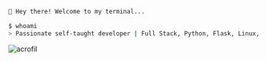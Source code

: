 ```sh
👋 Hey there! Welcome to my terminal...

$ whoami  
> Passionate self-taught developer | Full Stack, Python, Flask, Linux, DevOps

```

<p><img align="left" src="https://github-readme-stats.vercel.app/api/top-langs?username=acrofil&show_icons=true&locale=en&layout=compact" alt="acrofil" /></p>
